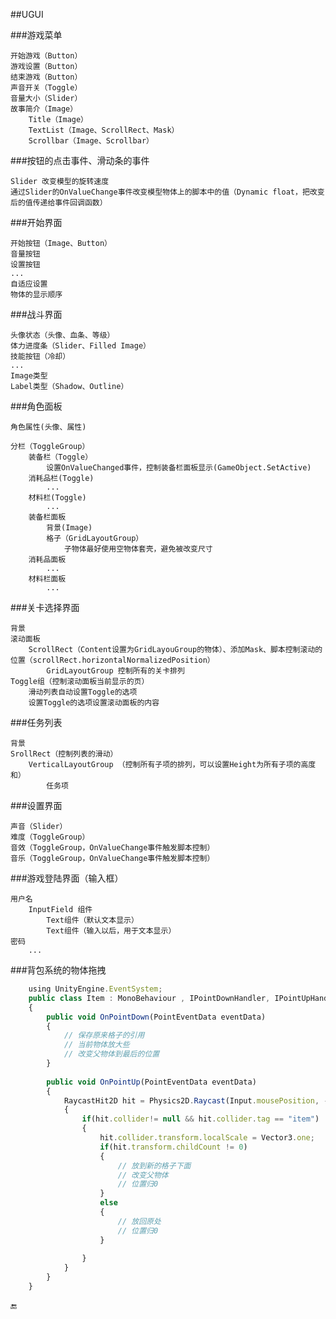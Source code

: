##UGUI


###游戏菜单

    开始游戏（Button）
    游戏设置（Button）
    结束游戏（Button）
    声音开关（Toggle）
    音量大小（Slider）
    故事简介（Image）
        Title（Image）
        TextList（Image、ScrollRect、Mask）
        Scrollbar（Image、Scrollbar）

###按钮的点击事件、滑动条的事件

    Slider 改变模型的旋转速度
    通过Slider的OnValueChange事件改变模型物体上的脚本中的值（Dynamic float，把改变后的值传递给事件回调函数）

###开始界面

    开始按钮（Image、Button）
    音量按钮
    设置按钮
    ...
    自适应设置
    物体的显示顺序

###战斗界面

    头像状态（头像、血条、等级）
    体力进度条（Slider、Filled Image）
    技能按钮（冷却）
    ...
    Image类型
    Label类型（Shadow、Outline）

###角色面板

    角色属性(头像、属性)
    
    分栏（ToggleGroup）
        装备栏（Toggle）
            设置OnValueChanged事件，控制装备栏面板显示(GameObject.SetActive)
        消耗品栏(Toggle)
            ...
        材料栏(Toggle)
            ...
        装备栏面板
            背景(Image)
            格子（GridLayoutGroup）
                子物体最好使用空物体套壳，避免被改变尺寸
        消耗品面板
            ...
        材料栏面板
            ...

###关卡选择界面

    背景
    滚动面板
        ScrollRect（Content设置为GridLayouGroup的物体）、添加Mask、脚本控制滚动的位置（scrollRect.horizontalNormalizedPosition）
            GridLayoutGroup 控制所有的关卡排列
    Toggle组（控制滚动面板当前显示的页）
        滑动列表自动设置Toggle的选项
        设置Toggle的选项设置滚动面板的内容


###任务列表

    背景
    SrollRect（控制列表的滑动）
        VerticalLayoutGroup （控制所有子项的排列，可以设置Height为所有子项的高度和）
            任务项


###设置界面

    声音（Slider）
    难度（ToggleGroup）
    音效（ToggleGroup，OnValueChange事件触发脚本控制）
    音乐（ToggleGroup，OnValueChange事件触发脚本控制）


###游戏登陆界面（输入框）

    用户名
        InputField 组件
            Text组件（默认文本显示）
            Text组件（输入以后，用于文本显示）
    密码
        ...
        
###背包系统的物体拖拽

```javascript
    using UnityEngine.EventSystem;
    public class Item : MonoBehaviour , IPointDownHandler, IPointUpHandler, IDragHandler
    {
        public void OnPointDown(PointEventData eventData)
        {
            // 保存原来格子的引用
            // 当前物体放大些
            // 改变父物体到最后的位置
        }
        
        public void OnPointUp(PointEventData eventData)
        {
            RaycastHit2D hit = Physics2D.Raycast(Input.mousePosition, -Vector2.up)
            {
                if(hit.collider!= null && hit.collider.tag == "item")
                {
                    hit.collider.transform.localScale = Vector3.one;
                    if(hit.transform.childCount != 0)
                    {
                        // 放到新的格子下面
                        // 改变父物体
                        // 位置归0
                    }
                    else
                    {
                        // 放回原处
                        // 位置归0
                    }
                    
                }
            }
        }
    }
```

🔚


